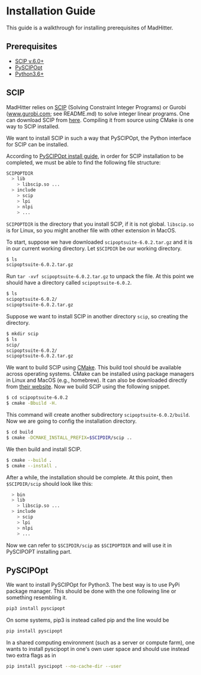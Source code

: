 # Installation Guide

This guide is a walkthrough for installing prerequisites of MadHitter.

## Prerequisites
- [SCIP v.6.0+](https://scip.zib.de/)
- [PySCIPOpt](https://github.com/SCIP-Interfaces/PySCIPOpt)
- [Python3.6+](https://www.python.org/downloads/)

## SCIP

MadHitter relies on [SCIP](https://scip.zib.de/) (Solving Constraint Integer Programs) or Gurobi (www.gurobi.com; see README.md) to solve
integer linear programs. One can download SCIP from [here](https://scip.zib.de/index.php#download).
Compiling it from source using CMake is one way to SCIP installed.

We want to install SCIP in such a way that PySCIPOpt, the Python interface for SCIP
can be installed.

According to [PySCIPOpt install guide](https://github.com/SCIP-Interfaces/PySCIPOpt/blob/master/INSTALL.md),
in order for SCIP installation to be completed, we must be able to find the following file structure:
```bash
SCIPOPTDIR
  > lib
    > libscip.so ...
  > include
    > scip
    > lpi
    > nlpi
    > ...
```

`SCIPOPTDIR` is the directory that you install SCIP, if it is not global. `libscip.so` is for Linux, 
so you might another file with other extension in MacOS.

To start, suppose we have downloaded `scipoptsuite-6.0.2.tar.gz` and it is in
our current working directory. Let `$SCIPDIR` be our working directory.
```bash
$ ls
scipoptsuite-6.0.2.tar.gz
```

Run `tar -xvf scipoptsuite-6.0.2.tar.gz` to unpack the file. At this point we
should have a directory called `scipoptsuite-6.0.2`.

```bash
$ ls
scipoptsuite-6.0.2/
scipoptsuite-6.0.2.tar.gz
```

Suppose we want to install SCIP in another directory `scip`, so creating the directory.

```bash
$ mkdir scip
$ ls
scip/
scipoptsuite-6.0.2/
scipoptsuite-6.0.2.tar.gz
```

We want to build SCIP using [CMake](https://cmake.org/). This build tool should be available across operating systems. CMake can be installed using package managers
in Linux and MacOS (e.g., homebrew). It can also be downloaded directly from [their website](https://cmake.org/download/).
Now we build SCIP using the following snippet.
```bash
$ cd scipoptsuite-6.0.2
$ cmake -Bbuild -H.
```

This command will create another subdirectory `scipoptsuite-6.0.2/build`.
Now we are going to config the installation directory.

```bash
$ cd build
$ cmake -DCMAKE_INSTALL_PREFIX=$SCIPDIR/scip ..
```

We then build and install SCIP.
```bash
$ cmake --build .
$ cmake --install .
```

After a while, the installation should be complete. At this point, then `$SCIPDIR/scip` should look like this:
```bash
  > bin
  > lib
    > libscip.so ...
  > include
    > scip
    > lpi
    > nlpi
    > ...
```

Now we can refer to `$SCIPDIR/scip` as `$SCIPOPTDIR` and will use it in PySCIPOPT installing part.

## PySCIPOpt

We want to install PySCIPOpt for Python3. The best way is to use PyPi package manager.
This should be done with the one following line or something resembling it.

```bash
pip3 install pyscipopt
```
On some systems, pip3 is instead called pip and the line would be

```bash
pip install pyscipopt
```

In a shared computing environment (such as a server or compute farm), one wants to install pyscipopt in one's own user space and should use instead two extra flags as in
```bash
pip install pyscipopt --no-cache-dir --user
```

